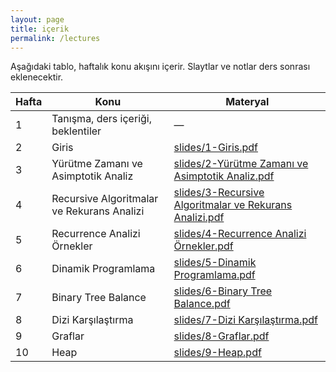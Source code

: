 ```yaml
---
layout: page
title: içerik
permalink: /lectures
---
```


Aşağıdaki tablo, haftalık konu akışını içerir. Slaytlar ve notlar ders sonrası eklenecektir.

| Hafta | Konu | Materyal |
|---|---|---|
| 1 | Tanışma, ders içeriği, beklentiler | — |
| 2 | Giris| [slides/1-Giris.pdf](#) |
| 3 | Yürütme Zamanı ve Asimptotik Analiz  | [slides/2-Yürütme Zamanı ve Asimptotik Analiz.pdf](#) |
| 4 | Recursive Algoritmalar ve Rekurans Analizi | [slides/3-Recursive Algoritmalar ve Rekurans Analizi.pdf](#) |
| 5 | Recurrence Analizi Örnekler| [slides/4-Recurrence Analizi Örnekler.pdf](#) |
| 6 | Dinamik Programlama| [slides/5-Dinamik Programlama.pdf](#) |
| 7 | Binary Tree Balance | [slides/6-Binary Tree Balance.pdf](#) |
| 8 | Dizi Karşılaştırma| [slides/7-Dizi Karşılaştırma.pdf](#) |
| 9 | Graflar| [slides/8-Graflar.pdf](#) |
| 10 | Heap | [slides/9-Heap.pdf](#) |
